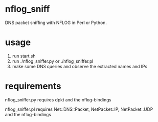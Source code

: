 # nflog_sniff
DNS packet sniffing with NFLOG in Perl or Python.

# usage

1. run start.sh
2. run ./nflog_sniffer.py or ./nflog_sniffer.pl
3. make some DNS queries and observe the extracted names and IPs

# requirements

nflog_sniffer.py requires dpkt and the nflog-bindings

nflog_sniffer.pl requires Net::DNS::Packet, NetPacket::IP, NetPacket::UDP and the nflog-bindings
